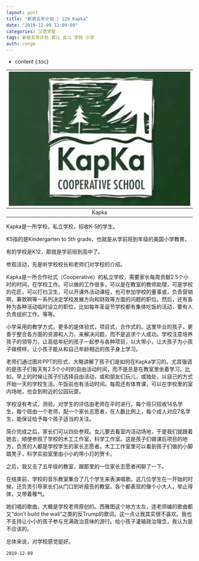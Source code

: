 ```yaml
---
layout: post
title: "新爸五年计划 | 129 Kapka"
date: "2019-12-09 12:09:09"
categories: 父范学堂
tags: 新爸五年计划 育儿 女儿 学校 小学
auth: conge
---
```

* content
{:toc}

|![Kapka](/assets/images/父范学堂/118382-cb32dd602668d1be.png)|
|:----:|
|Kapka|

Kapka是一所学校，私立学校，招收K-5的学生。

K5指的是Kindergarten to 5th grade，也就是从学前班到年级的美国小学教育。

有的学校是K12，那就是学前班到高中了。

参观活动，先是听学校校长和老师们对学校的介绍。

Kapka是一所合作社式（Cooperative）的私立学校，需要家长每周贡献2.5个小时的时间，在学校工作。可以做的工作很多，可以是在教室的教师助理，可是学校的花匠，可以打扫卫生，可以开课外活动课程，也可参加学校的董事或，负责营销啊，筹款啊等一系列决定学校发展方向和财政等方面的问题的职位。然后，还有各种为各种活动临时设立的职位，比如每年圣诞节学校都有集体吃饭的活动，要有人负责组织工作。等等。





小学采用的教学方式，更多的是体验式，项目式，合作式的。这里毕业的孩子，更善于整合各方面的资源和人力，来解决问题，而不是追求个人成功。学校注意培养孩子的领导力，让高低年纪的孩子一起参与各种项目，以大带小，让大孩子为小孩子做榜样，让小孩子能从和自己年龄相近的孩子身上学习。

老师们通过图片PPT的形式，大略讲解了孩子们是如何在Kapka学习的。尤其强调的是孩子们每天有2.5个小时的自由活动时间，而不是总是在教室里坐着学习。比如，早上的时候让孩子们选择自由活动，或和朋友们玩儿，或独处，以自己的方式开始一天的学校生活。午饭前也有活动时间。每周还有体育课，可以在学校里的室内场地，也会到附近的公园玩耍。

学校没有考试，测验。对学生的评估由老师在平时进行。每个班只招收14名学生，每个班由一个老师，配一个家长志愿者，在人数比例上，每个成人对应7名学生，能保证给予每个孩子适当的关注。

简介完成之后，家长们可以四处参观。女儿要去看室内活动场地，于是我们就跟着她去，顺便参观了学校的木工工作室，科学工作室。这是孩子们做课后项目的地方，负责的人都是学校学生的家长志愿者。木工工作室里可以看到孩子们做的小脚踏凳子，科学实验室里由小小的带小灯的贺卡。

之后，我又去了五年级的教室，跟那里的一位家长志愿者闲聊了一下。

在结束前，学校的音乐教室集合了几个学生来表演唱歌。这几位学生在一开始的时候，还负责引导家长们从门口到听报告的教室。各个都表现的像个小大人，举止得体，又带着稚气。

她们唱的歌曲，大概是学校老师原创的。西雅图这个地方太左，连老师编的歌曲都又“don’t build the wall”之类的反Trump的歌词。这一点让我其实很不喜欢。我也不支持让小小的孩子参与充满政治意味的游行。给小孩子灌输政治理念，我认为是不应该的。

总体来说，对学校感觉挺好。

```
2019-12-09
```
